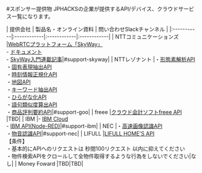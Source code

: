 #スポンサー提供物
JPHACKSの企業が提供するAPI/デバイス、クラウドサービス一覧になります。

| 提供会社 | 製品名・オンライン資料 | 問い合わせSlackチャンネル |
|:-----------|:------------|:------------|:------------|
| NTTコミュニケーションズ |[WebRTCプラットフォーム「SkyWay」](http://skyway.io)<br>- [ドキュメント](http://nttcom.github.io/skyway/documentation.html)<br>- [SkyWay入門連載記事](https://html5experts.jp/series/skyway-tutorial/)|#support-skyway|
| NTTレゾナント |・[形態素解析API](https://labs.goo.ne.jp/api/jp/morphological-analysis/)<br>・[固有表現抽出API](https://labs.goo.ne.jp/api/jp/named-entity-extraction/)<br>・[時刻情報正規化API](https://labs.goo.ne.jp/api/jp/time-normalization)<br>・[地図API](https://labs.goo.ne.jp/api/jp/map)<br>・[キーワード抽出API](https://labs.goo.ne.jp/api/jp/keyword-extraction/)<br>・[ひらがな化API](https://labs.goo.ne.jp/api/jp/hiragana-translation/)<br>・[語句類似度算出API](https://labs.goo.ne.jp/api/jp/word-similarity/)<br>・[商品評判要約API](https://labs.goo.ne.jp/api/jp/word-similarity/)|#support-goo|
| freee |[クラウド会計ソフトfreee API](https://secure.freee.co.jp/developers/api/doc) |TBD|
| IBM |- [IBM Cloud](https://console.bluemix.net/)<br>- [IBM API(Node-RED)](https://jphacks.github.io/2018-guideline/Node-RED.pdf)|#support-ibm|
| NEC |・[高速画像認識API](https://www3.arche.blue/portal/)<br>・[物音認識API](https://www6.arche.blue/portal/)|#support-nec|
| LIFULL |[LIFULL HOME'S API](http://developer.homes.co.jp/api)<br>【条件】<br>・基本的にAPIへのリクエストは 秒間100リクエスト 以内に抑えてください<br>・物件検索APIをクロールして全物件取得するような行為をしないでください|なし|
| Money Foward |TBD|TBD|
